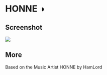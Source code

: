# HONNE ◑

## Screenshot 

![](https://raw.githubusercontent.com/twoswordsman/spicetify-themes/master/HONNE/honneimg.png)

## More

Based on the Music Artist HONNE by HamLord
